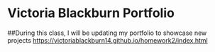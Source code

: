 # Victoria Blackburn Portfolio
##During this class, I will be updating my portfolio to showcase new projects
https://victoriablackburn14.github.io/homework2/index.html

